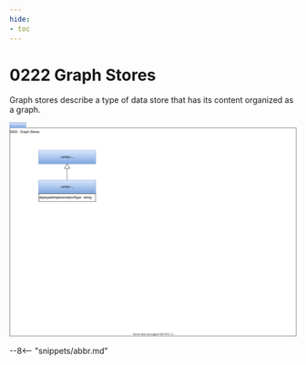 ```yaml
---
hide:
- toc
---
```


<!-- SPDX-License-Identifier: CC-BY-4.0 -->
<!-- Copyright Contributors to the ODPi Egeria project. -->

# 0222 Graph Stores

Graph stores describe a type of data store that has its content organized as a graph.

![UML](0222-Graph-Stores.svg)


--8<-- "snippets/abbr.md"